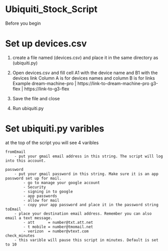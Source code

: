 # Ubiquiti_Stock_Script
 
Before you begin

# Set up devices.csv
1. create a file named (devices.csv) and place it in the same directory as (ubiquiti.py)

2. Open devices.csv and fill cell A1 with the device name and B1 with the devices link
   Column A is for devices names and column B is for links
   Example
   dream-machine-pro | https://link-to-dream-machine-pro
   g3-flex | https://link-to-g3-flex

3. Save the file and close

4. Run ubiquiti.py


# Set ubiquiti.py varibles
at the top of the script you will see 4 varibles

    fromEmail
        - put your gmail email address in this string. The script will log into this account.

    password
        - put your gmail password in this string. Make sure it is an app password set up for mail.
            - go to manage your google account
            - Security
            - signing in to google
            - app passwords
            - allow for mail
            - copy your app password and place it in the password string
    toEmail
        - place your destination email address. Remember you can also email a text message.
            - att      = number@txt.att.net
            - t mobile = number@tmomail.net
            - verizon  = number@vtext.com
    check_minutes
        - this varible will pause this script in minutes. Default is set to 10